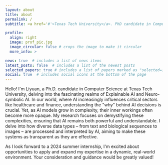 ```yaml
---
layout: about
title: about
permalink: /
subtitle: <a href='#'>Texas Tech University</a>. PhD candidate in Computer Science.

profile:
  align: right
  image: prof_pic.jpg
  image_circular: false # crops the image to make it circular
  more_info: >

news: true  # includes a list of news items
latest_posts: false  # includes a list of the newest posts
selected_papers: true # includes a list of papers marked as "selected={true}"
social: true  # includes social icons at the bottom of the page
---
```

Hello! I'm Liyuan, a Ph.D. candidate in Computer Science at Texas Tech University, delving into the fascinating realms of Explainable AI and Neuro-symbolic AI. In our world, where AI increasingly influences critical sectors like healthcare and finance, understanding the "why" behind AI decisions is crucial. Yet, as AI models grow in complexity, their inner workings often become more opaque. My research focuses on demystifying these complexities, ensuring that AI remains both powerful and understandable. I delve into how diverse data types – from text and biological sequences to images – are processed and interpreted by AI, aiming to make these systems as transparent as they are effective. 

As I look forward to a 2024 summer internship, I'm excited about opportunities to apply and expand my expertise in a dynamic, real-world environment. Your consideration and guidance would be greatly valued!
